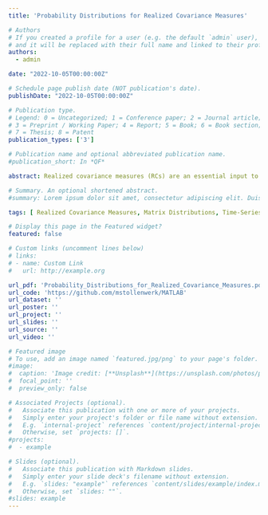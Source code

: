 ```yaml
---
title: 'Probability Distributions for Realized Covariance Measures'

# Authors
# If you created a profile for a user (e.g. the default `admin` user), write the username (folder name) here
# and it will be replaced with their full name and linked to their profile.
authors:
  - admin

date: "2022-10-05T00:00:00Z"

# Schedule page publish date (NOT publication's date).
publishDate: "2022-10-05T00:00:00Z"

# Publication type.
# Legend: 0 = Uncategorized; 1 = Conference paper; 2 = Journal article;
# 3 = Preprint / Working Paper; 4 = Report; 5 = Book; 6 = Book section;
# 7 = Thesis; 8 = Patent
publication_types: ['3']

# Publication name and optional abbreviated publication name.
#publication_short: In *QF*

abstract: Realized covariance measures (RCs) are an essential input to assess the risks involved in different investment allocations and it is thus useful to model and forecast them. Thus, a realistic distributional assumption is essential. We compare all probability distributions hitherto applied to time series of RCs in the literature. We derive them in an intuitive and unified framework based on their stochastic representations in terms of random lower and upper triangular (Barlett) matrices. Furthermore, we derive a novel family of probability distributions, which has a property called ``tail homogeneity''. That is, in times of crisis periods, i.e.~large RCs, this family assumes high dependence between the individual entries in the RCs. Finally, we show rigorously, how the considered distributions are related to each other. Empirically, we confirm in an in-sample fit experiment previous results that ``fat-tailed'' distributions outperform others and show that the novel distribution family achieves a very good fit. Out-of-sample forecasting comparisons further corroborate the excellent performance of the novel distribution family.

# Summary. An optional shortened abstract.
#summary: Lorem ipsum dolor sit amet, consectetur adipiscing elit. Duis posuere tellus ac convallis placerat. Proin tincidunt magna sed ex sollicitudin condimentum.

tags: [ Realized Covariance Measures, Matrix Distributions, Time-Series Models, Riesz Distributions]

# Display this page in the Featured widget?
featured: false

# Custom links (uncomment lines below)
# links:
# - name: Custom Link
#   url: http://example.org

url_pdf: 'Probability_Distributions_for_Realized_Covariance_Measures.pdf'
url_code: 'https://github.com/mstollenwerk/MATLAB'
url_dataset: ''
url_poster: ''
url_project: ''
url_slides: ''
url_source: ''
url_video: ''

# Featured image
# To use, add an image named `featured.jpg/png` to your page's folder.
#image:
#  caption: 'Image credit: [**Unsplash**](https://unsplash.com/photos/pLCdAaMFLTE)'
#  focal_point: ''
#  preview_only: false

# Associated Projects (optional).
#   Associate this publication with one or more of your projects.
#   Simply enter your project's folder or file name without extension.
#   E.g. `internal-project` references `content/project/internal-project/index.md`.
#   Otherwise, set `projects: []`.
#projects:
#  - example

# Slides (optional).
#   Associate this publication with Markdown slides.
#   Simply enter your slide deck's filename without extension.
#   E.g. `slides: "example"` references `content/slides/example/index.md`.
#   Otherwise, set `slides: ""`.
#slides: example
---
```

